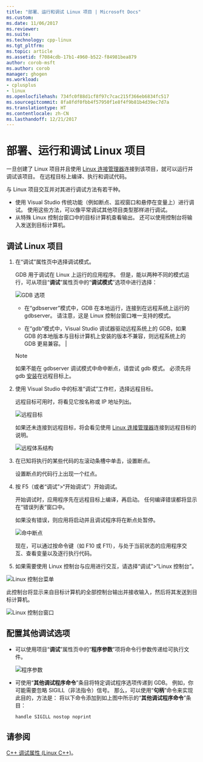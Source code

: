 ```yaml
---
title: "部署、运行和调试 Linux 项目 | Microsoft Docs"
ms.custom: 
ms.date: 11/06/2017
ms.reviewer: 
ms.suite: 
ms.technology: cpp-linux
ms.tgt_pltfrm: 
ms.topic: article
ms.assetid: f7084cdb-17b1-4960-b522-f84981bea879
author: corob-msft
ms.author: corob
manager: ghogen
ms.workload:
- cplusplus
- linux
ms.openlocfilehash: 734fc0f88d1cf8f97c7cac215f366eb6834fc517
ms.sourcegitcommit: 8fa8fdf0fbb4f57950f1e8f4f9b81b4d39ec7d7a
ms.translationtype: HT
ms.contentlocale: zh-CN
ms.lasthandoff: 12/21/2017
---
```

# <a name="deploy-run-and-debug-your-linux-project"></a>部署、运行和调试 Linux 项目

一旦创建了 Linux 项目并且使用 [Linux 连接管理器](../linux/connect-to-your-remote-linux-computer.md)连接到该项目，就可以运行并调试该项目。 在远程目标上编译、执行和调试代码。

与 Linux 项目交互并对其进行调试方法有若干种。

* 使用 Visual Studio 传统功能（例如断点、监视窗口和悬停在变量上）进行调试。 使用这些方法，可以像平常调试其他项目类型那样进行调试。
* 从特殊 Linux 控制台窗口中的目标计算机查看输出。 还可以使用控制台将输入发送到目标计算机。

## <a name="debug-your-linux-project"></a>调试 Linux 项目

1. 在“调试”属性页中选择调试模式。

    GDB 用于调试在 Linux 上运行的应用程序。  但是，能以两种不同的模式运行，可从项目“**调试**”属性页中的“**调试模式**”选项中进行选择：

    ![GDB 选项](media/settings_debugger.png)

    - 在“gdbserver”模式中，GDB 在本地运行，连接到在远程系统上运行的 gdbserver。  请注意，这是 Linux 控制台窗口唯一支持的模式。

    - 在“gdb”模式中，Visual Studio 调试器驱动远程系统上的 GDB，如果 GDB 的本地版本与目标计算机上安装的版本不兼容，则远程系统上的 GDB 更易兼容。 |

    > [!NOTE] 
    > 如果不能在 gdbserver 调试模式中命中断点，请尝试 gdb 模式。 必须先将 gdb [安装](../linux/download-install-and-setup-the-linux-development-workload.md)在远程目标上。

2. 使用 Visual Studio 中的标准“调试”工作栏，选择远程目标。

    远程目标可用时，将看见它按名称或 IP 地址列出。

    ![远程目标](media/remote_target.png)

    如果还未连接到远程目标，将会看见使用 [Linux 连接管理器](../linux/connect-to-your-remote-linux-computer.md)连接到远程目标的说明。

    ![远程体系结构](media/architecture.png)

3. 在已知将执行的某些代码的左滚动条槽中单击，设置断点。

    设置断点的代码行上出现一个红点。

4. 按 F5（或者“调试”>“开始调试”）开始调试。

    开始调试时，应用程序先在远程目标上编译，再启动。 任何编译错误都将显示在“错误列表”窗口中。

    如果没有错误，则应用将启动并且调试程序将在断点处暂停。

    ![命中断点](media/hit_breakpoint.png)  

    现在，可以通过按命令键（如 F10 或 F11），与处于当前状态的应用程序交互、查看变量以及逐行执行代码。

4. 如果需要使用 Linux 控制台与应用进行交互，请选择“调试”>“Linux 控制台”。

  ![Linux 控制台菜单](media/consolemenu.png)

  此控制台将显示来自目标计算机的全部控制台输出并接收输入，然后将其发送到目标计算机。

  ![Linux 控制台窗口](media/consolewindow.png)

## <a name="configure-other-debugging-options"></a>配置其他调试选项

* 可以使用项目“**调试**”属性页中的“**程序参数**”项将命令行参数传递给可执行文件。
  
  ![程序参数](media/settings_programarguments.png)

* 可使用“**其他调试程序命令**”条目将特定调试程序选项传递到 GDB。  例如，你可能需要忽略 SIGILL（非法指令）信号。  那么，可以使用“**句柄**”命令来实现此目的，方法是：  将以下命令添加到如上图中所示的“**其他调试程序命令**”条目：

  ```handle SIGILL nostop noprint```

## <a name="see-also"></a>请参阅
[C++ 调试属性 (Linux C++)](../linux/prop-pages/debugging-linux.md)。
